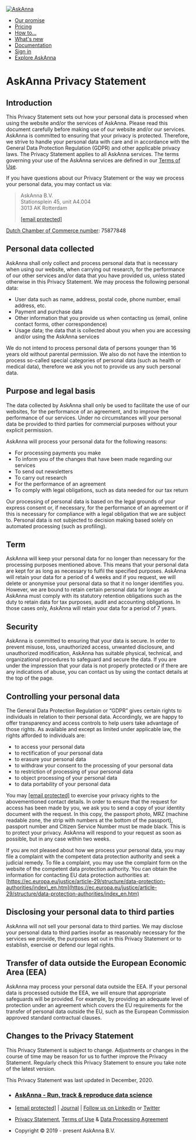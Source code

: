 [![AskAnna](/assets/img/askanna-outline.svg)](https://askanna.io/)

* [Our promise](https://askanna.io/promise/)
* [Pricing](https://askanna.io/pricing/)
* [How to...](https://askanna.io/how-to/)
* [What's new](https://askanna.io/new/)
* [Documentation](https://docs.askanna.io/)
* [Sign in](https://beta.askanna.eu/)
* [Explore AskAnna](https://beta.askanna.eu/)

AskAnna Privacy Statement
=========================

Introduction
------------

This Privacy Statement sets out how your personal data is processed when using the website and/or the services of AskAnna. Please read this document carefully before making use of our website and/or our services. AskAnna is committed to ensuring that your privacy is protected. Therefore, we strive to handle your personal data with care and in accordance with the General Data Protection Regulation (GDPR) and other applicable privacy laws. The Privacy Statement applies to all AskAnna services. The terms governing your use of the AskAnna services are defined in our [Terms of Use](https://askanna.io/terms/).

If you have questions about our Privacy Statement or the way we process your personal data, you may contact us via:

> AskAnna B.V.  
> Stationsplein 45, unit A4.004  
> 3013 AK Rotterdam
> 
> [\[email protected\]](https://askanna.io/cdn-cgi/l/email-protection)

[Dutch Chamber of Commerce number](https://www.kvk.nl/): 75877848

Personal data collected
-----------------------

AskAnna shall only collect and process personal data that is necessary when using our website, when carrying out research, for the performance of our other services and/or data that you have provided us, unless stated otherwise in this Privacy Statement. We may process the following personal data:

* User data such as name, address, postal code, phone number, email address, etc.
* Payment and purchase data
* Other information that you provide us when contacting us (email, online contact forms, other correspondence)
* Usage data; the data that is collected about you when you are accessing and/or using the AskAnna services

We do not intend to process personal data of persons younger than 16 years old without parental permission. We also do not have the intention to process so-called special categories of personal data (such as health or medical data), therefore we ask you not to provide us any such personal data.

Purpose and legal basis
-----------------------

The data collected by AskAnna shall only be used to facilitate the use of our websites, for the performance of an agreement, and to improve the performance of our services. Under no circumstances will your personal data be provided to third parties for commercial purposes without your explicit permission.

AskAnna will process your personal data for the following reasons:

* For processing payments you make
* To inform you of the changes that have been made regarding our services
* To send out newsletters
* To carry out research
* For the performance of an agreement
* To comply with legal obligations, such as data needed for our tax return

Our processing of personal data is based on the legal grounds of your express consent or, if necessary, for the performance of an agreement or if this is necessary for compliance with a legal obligation that we are subject to. Personal data is not subjected to decision making based solely on automated processing (such as profiling).

Term
----

AskAnna will keep your personal data for no longer than necessary for the processing purposes mentioned above. This means that your personal data are kept for as long as necessary to fulfil the specified purposes. AskAnna will retain your data for a period of 4 weeks and if you request, we will delete or anonymise your personal data so that it no longer identifies you. However, we are bound to retain certain personal data for longer as AskAnna must comply with its statutory retention obligations such as the duty to retain data for tax purposes, audit and accounting obligations. In those cases only, AskAnna will retain your data for a period of 7 years.

Security
--------

AskAnna is committed to ensuring that your data is secure. In order to prevent misuse, loss, unauthorized access, unwanted disclosure, and unauthorized modification, AskAnna has suitable physical, technical, and organizational procedures to safeguard and secure the data. If you are under the impression that your data is not properly protected or if there are any indications of abuse, you can contact us by using the contact details at the top of the page.

Controlling your personal data
------------------------------

The General Data Protection Regulation or “GDPR” gives certain rights to individuals in relation to their personal data. Accordingly, we are happy to offer transparency and access controls to help users take advantage of those rights. As available and except as limited under applicable law, the rights afforded to individuals are:

* to access your personal data
* to rectification of your personal data
* to erasure your personal data
* to withdraw your consent to the processing of your personal data
* to restriction of processing of your personal data
* to object processing of your personal data
* to data portability of your personal data

You may [\[email protected\]](https://askanna.io/cdn-cgi/l/email-protection) to exercise your privacy rights to the abovementioned contact details. In order to ensure that the request for access has been made by you, we ask you to send a copy of your identity document with the request. In this copy, the passport photo, MRZ (machine readable zone, the strip with numbers at the bottom of the passport), passport number and Citizen Service Number must be made black. This is to protect your privacy. AskAnna will respond to your request as soon as possible, but in any case within two weeks.

If you are not pleased about how we process your personal data, you may file a complaint with the competent data protection authority and seek a judicial remedy. To file a complaint, you may use the complaint form on the website of the competent data protection authority. You can obtain the information for contacting EU data protection authorities at: [https://ec.europa.eu/justice/article-29/structure/data-protection-authorities/index\_en.htm](https://ec.europa.eu/justice/article-29/structure/data-protection-authorities/index_en.htm)

Disclosing your personal data to third parties
----------------------------------------------

AskAnna will not sell your personal data to third parties. We may disclose your personal data to third parties insofar as reasonably necessary for the services we provide, the purposes set out in this Privacy Statement or to establish, exercise or defend our legal rights.

Transfer of data outside the European Economic Area (EEA)
---------------------------------------------------------

AskAnna may process your personal data outside the EEA. If your personal data is processed outside the EEA, we will ensure that appropriate safeguards will be provided. For example, by providing an adequate level of protection under an agreement which covers the EU requirements for the transfer of personal data outside the EU, such as the European Commission approved standard contractual clauses.

Changes to the Privacy Statement
--------------------------------

This Privacy Statement is subject to change. Adjustments or changes in the course of time may be reason for us to further improve the Privacy Statement. Regularly check this Privacy Statement to ensure you take note of the latest version.

This Privacy Statement was last updated in December, 2020.

* ### [AskAnna - Run, track & reproduce data science](https://askanna.io/)
    
* [\[email protected\]](https://askanna.io/cdn-cgi/l/email-protection) | [Journal](https://askanna.io/journal/) | [Follow us on LinkedIn](https://www.linkedin.com/company/askanna-io/) or [Twitter](https://twitter.com/AskAnnaHQ)

* [Privacy Statement](https://askanna.io/privacy/), [Terms of Use](https://askanna.io/terms/) & [Data Processing Agreement](https://askanna.io/dpa/)
* Copyright © 2019 - present AskAnna B.V.